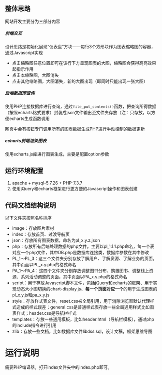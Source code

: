 ## 整体思路

网站开发主要分为三部分内容

##### 前端交互

设计思路是初始化展现“仪表盘”方块——每行3个方形块作为图表缩略图的容器，通过Javascript实现

- 点击缩略图任意位置即可在该行下方呈现图表的大图，缩略图会获得高亮效果起指示作用
- 点击本缩略图，大图消失
- 点击其他缩略图，大图消失，新的大图出现（即同时只能出现一张大图）

##### 后端数据库查询

使用PHP连接数据库进行查询，通过`file_put_contents()`函数，把查询所得数据（按照echarts格式要求）封装成json文件输出至文件夹存放（注：只存放，以方便echarts生成函数调用

网页中会有按钮专门调用所有的图表数据生成PHP进行手动控制的数据更新

##### echarts前端渲染图表

使用echarts.js库进行图表生成，主要是配置option参数

## 运行环境配置

1. apache + mysql-5.7.26 + PHP-7.3.7
2. 使用jQuery和echarts框架进行更方便的Javascript操作和图表创建

## 代码文档结构说明

以下文件夹按照名称排序

- image：存放图片素材
- index：存放首页、过渡导航页
- json：存放所有图表数据，命名为pl_x.y.z.json
- php：存放所有后端处理数据的php文件。主要以pl_1.1.1.php命名，每一个表对应一个php文件，其中DB.php是数据库连接类，数据库参数在其中修改
- PL_1～PL_3：这三个文件夹分别存放了解用户、了解资源、了解业务的页面，其中页面以PL_x.y.php的格式命名
- PA_1～PA_4：这四个文件夹分别存放调整图书分布、购置图书、调整线上资源、系列活动调整的页面，其中页面以PA_x.y.php的格式命名
- script：用于存放Javascript脚本文件，包括jQuery和echarts的框架、用于实现动态大小图切换的chart-display.js、**每一个页面对应一个**的用于生成图表的pl_x.y.js和pa_x.y.js
- style：存放样式表文件，reset.css被全局引用，用于消除浏览器默认代理样式造成的样式误差；general.css是普通样式表存放一些全局通用样式比如图表样式；header.css是导航栏样式
- templates：存放一些通用模板，比如header.html（导航栏模板），通过php的include指令进行引用
- zlib：存放一些文档，比如数据库文件libdss.sql，设计文稿，框架思维导图

# 运行说明

需要PHP编译器，打开index文件夹中的index.php即可。